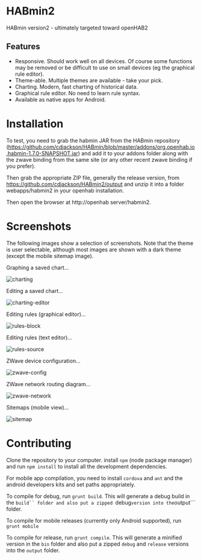HABmin2
=======

HABmin version2 - ultimately targeted toward openHAB2

## Features
* Responsive. Should work well on all devices. Of course some functions may be removed or be difficult to use on small devices (eg the graphical rule editor).
* Theme-able. Multiple themes are available - take your pick.
* Charting. Modern, fast charting of historical data.
* Graphical rule editor. No need to learn rule syntax.
* Available as native apps for Android.

Installation
============

To test, you need to grab the habmin JAR from the HABmin repository (https://github.com/cdjackson/HABmin/blob/master/addons/org.openhab.io.habmin-1.7.0-SNAPSHOT.jar) and add it to your addons folder along with the zwave binding from the same site (or any other recent zwave binding if you prefer).

Then grab the appropriate ZIP file, generally the release version, from https://github.com/cdjackson/HABmin2/output and unzip it into a folder webapps/habmin2 in your openhab installation.

Then open the browser at http://openhab server/habmin2.

Screenshots
===========
The following images show a selection of screenshots. Note that the theme is user selectable, although most images are shown with a dark theme (except the mobile sitemap image).

Graphing a saved chart...

![charting](https://raw.github.com/wiki/cdjackson/HABmin2/screenshots/charting-saved.png)


Editing a saved chart...

![charting-editor](https://raw.github.com/wiki/cdjackson/HABmin2/screenshots/charting-edit.png)


Editing rules (graphical editor)...

![rules-block](https://raw.github.com/wiki/cdjackson/HABmin2/screenshots/rules-blocks.png)


Editing rules (text editor)...

![rules-source](https://raw.github.com/wiki/cdjackson/HABmin2/screenshots/rules-source.png)


ZWave device configuration...

![zwave-config](https://raw.github.com/wiki/cdjackson/HABmin2/screenshots/zwave-config.png)


ZWave network routing diagram...

![zwave-network](https://raw.github.com/wiki/cdjackson/HABmin2/screenshots/zwave-network.png)


Sitemaps (mobile view)...

![sitemap](https://raw.github.com/wiki/cdjackson/HABmin2/screenshots/sitemap-mobile-yeti.png)




Contributing
============
Clone the repository to your computer.
install ```npm``` (node package manager) and run ```npm install``` to install all the development dependencies.

For mobile app compilation, you need to install ```cordova``` and ```ant``` and the android developers kits and set paths appropriately.

To compile for debug, run ```grunt build```. This will generate a debug build in the ```build`` folder
and also put a zipped ```debug``` version into the ```output``` folder.

To compile for mobile releases (currently only Android supported), run ```grunt mobile```

To compile for release, run ```grunt compile```. This will generate a minified version in the ```bin``` folder
and also put a zipped ```debug``` and ```release``` versions into the ```output``` folder.

